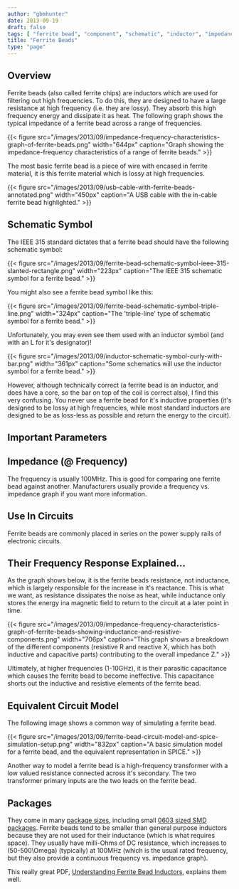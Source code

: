 ```yaml
---
author: "gbmhunter"
date: 2013-09-19
draft: false
tags: [ "ferrite bead", "component", "schematic", "inductor", "impedance", "PCB" ]
title: "Ferrite Beads"
type: "page"
---
```


## Overview

Ferrite beads (also called ferrite chips) are inductors which are used for filtering out high frequencies. To do this, they are designed to have a large resistance at high frequency (i.e. they are lossy). They absorb this high frequency energy and dissipate it as heat. The following graph shows the typical impedance of a ferrite bead across a range of frequencies.

{{< figure src="/images/2013/09/impedance-frequency-characteristics-graph-of-ferrite-beads.png" width="644px" caption="Graph showing the impedance-frequency characteristics of a range of ferrite beads."  >}}

The most basic ferrite bead is a piece of wire with encased in ferrite material, it is this ferrite material which is lossy at high frequencies.

{{< figure src="/images/2013/09/usb-cable-with-ferrite-beads-annotated.png" width="450px" caption="A USB cable with the in-cable ferrite bead highlighted."  >}}

## Schematic Symbol

The IEEE 315 standard dictates that a ferrite bead should have the following schematic symbol:

{{< figure src="/images/2013/09/ferrite-bead-schematic-symbol-ieee-315-slanted-rectangle.png" width="223px" caption="The IEEE 315 schematic symbol for a ferrite bead."  >}}

You might also see a ferrite bead symbol like this:

{{< figure src="/images/2013/09/ferrite-bead-schematic-symbol-triple-line.png" width="324px" caption="The 'triple-line' type of schematic symbol for a ferrite bead."  >}}

Unfortunately, you may even see them used with an inductor symbol (and with an L for it's designator)!

{{< figure src="/images/2013/09/inductor-schematic-symbol-curly-with-bar.png" width="361px" caption="Some schematics will use the inductor symbol for a ferrite bead."  >}}

However, although technically correct (a ferrite bead is an inductor, and does have a core, so the bar on top of the coil is correct also), I find this very confusing. You never use a ferrite bead for it's inductive properties (it's designed to be lossy at high frequencies, while most standard inductors are designed to be as loss-less as possible and return the energy to the circuit).

## Important Parameters

## Impedance (@ Frequency)

The frequency is usually 100MHz. This is good for comparing one ferrite bead against another. Manufacturers usually provide a frequency vs. impedance graph if you want more information.

## Use In Circuits

Ferrite beads are commonly placed in series on the power supply rails of electronic circuits.

## Their Frequency Response Explained...

As the graph shows below, it is the ferrite beads resistance, not inductance, which is largely responsible for the increase in it's reactance. This is what we want, as resistance dissipates the noise as heat, while inductance only stores the energy ina magnetic field to return to the circuit at a later point in time.

{{< figure src="/images/2013/09/impedance-frequency-characteristics-graph-of-ferrite-beads-showing-inductance-and-resistive-components.png" width="706px" caption="This graph shows a breakdown of the different components (resistive R and reactive X, which has both inductive and capacitive parts) contributing to the overall impedance Z."  >}}

Ultimately, at higher frequencies (1-10GHz), it is their parasitic capacitance which causes the ferrite bead to become ineffective. This capacitance shorts out the inductive and resistive elements of the ferrite bead.

## Equivalent Circuit Model

The following image shows a common way of simulating a ferrite bead.

{{< figure src="/images/2013/09/ferrite-bead-circuit-model-and-spice-simulation-setup.png" width="832px" caption="A basic simulation model for a ferrite bead, and the equivalent representation in SPICE."  >}}

Another way to model a ferrite bead is a high-frequency transformer with a low valued resistance connected across it's secondary. The two transformer primary inputs are the two leads on the ferrite bead.

## Packages

They come in many [package sizes](/pcb-design/component-packages/), including small [0603 sized SMD packages](/pcb-design/component-packages/#chip-packages-and-the-eiaj-standard). Ferrite beads tend to be smaller than general purpose inductors because they are not used for their inductance (which is what requires space). They usually have milli-Ohms of DC resistance, which increases to \(50-500\Omega\) (typically) at 100MHz (which is the usual rated frequency, but they also provide a continuous frequency vs. impedance graph).

This really great PDF, [Understanding Ferrite Bead Inductors](http://lpvo.fe.uni-lj.si/fileadmin/files/Izobrazevanje/RES/Gradiva/07/Ferrite%20beads.pdf), explains them well.
